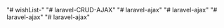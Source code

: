 "# wishList-" 
"# laravel-CRUD-AJAX" 
"# laravel-ajax" 
"# laravel-ajax" 
"# laravel-ajax" 
"# laravel-ajax" 
